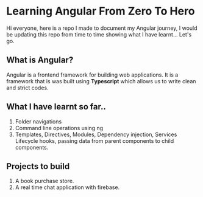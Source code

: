 # Learning Angular From Zero To Hero
 Hi everyone, here is a repo I made to document my Angular journey, I would be updating this repo from time to time showing what I have learnt... Let's go.


 ## What is Angular?

 Angular is a frontend framework for building web applications. It is a framework that is was built using **Typescript** which allows us to write clean and strict codes. 


## What I have learnt so far..

1. Folder navigations
2. Command line operations using ng
3. Templates, Directives, Modules, Dependency injection, Services Lifecycle hooks, passing data from parent components to child components.
   

## Projects to build 

1. A book purchase store.
2. A real time chat application with firebase.
   


   